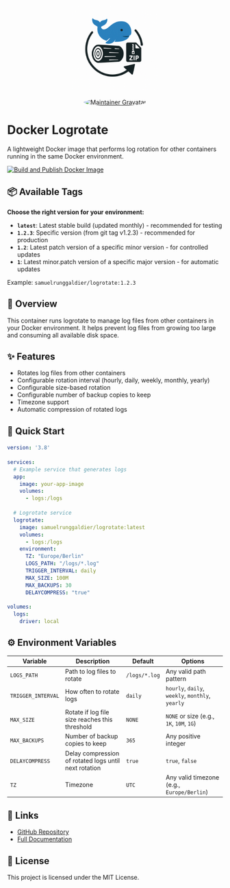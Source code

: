 <p align="center">
  <img src="https://raw.githubusercontent.com/samuelru/logrotate/main/.github/assets/logrotate-logo.png" alt="Docker Logrotate Logo" width="200" height="200">
</p>

<p align="center">
  <a href="https://gravatar.com/samyrgg">
    <img src="https://gravatar.com/samyrgg" alt="Maintainer Gravatar" width="24" height="24" style="border-radius: 50%;">
  </a>
</p>

# Docker Logrotate

A lightweight Docker image that performs log rotation for other containers running in the same Docker environment.

[![Build and Publish Docker Image](https://github.com/samuelru/logrotate/actions/workflows/docker-publish.yml/badge.svg)](https://github.com/samuelru/logrotate/actions/workflows/docker-publish.yml)

## 📦 Available Tags

**Choose the right version for your environment:**

- **`latest`**: Latest stable build (updated monthly) - recommended for testing
- **`1.2.3`**: Specific version (from git tag v1.2.3) - recommended for production
- **`1.2`**: Latest patch version of a specific minor version - for controlled updates
- **`1`**: Latest minor.patch version of a specific major version - for automatic updates

Example: `samuelrunggaldier/logrotate:1.2.3`

## 🔄 Overview

This container runs logrotate to manage log files from other containers in your Docker environment. It helps prevent log files from growing too large and consuming all available disk space.

## ✨ Features

- Rotates log files from other containers
- Configurable rotation interval (hourly, daily, weekly, monthly, yearly)
- Configurable size-based rotation
- Configurable number of backup copies to keep
- Timezone support
- Automatic compression of rotated logs

## 🚀 Quick Start

```yaml
version: '3.8'

services:
  # Example service that generates logs
  app:
    image: your-app-image
    volumes:
      - logs:/logs

  # Logrotate service
  logrotate:
    image: samuelrunggaldier/logrotate:latest
    volumes:
      - logs:/logs
    environment:
      TZ: "Europe/Berlin"
      LOGS_PATH: "/logs/*.log"
      TRIGGER_INTERVAL: daily
      MAX_SIZE: 100M
      MAX_BACKUPS: 30
      DELAYCOMPRESS: "true"

volumes:
  logs:
    driver: local
```

## ⚙️ Environment Variables

| Variable | Description | Default | Options |
|----------|-------------|---------|---------|
| `LOGS_PATH` | Path to log files to rotate | `/logs/*.log` | Any valid path pattern |
| `TRIGGER_INTERVAL` | How often to rotate logs | `daily` | `hourly`, `daily`, `weekly`, `monthly`, `yearly` |
| `MAX_SIZE` | Rotate if log file size reaches this threshold | `NONE` | `NONE` or size (e.g., `1K`, `10M`, `1G`) |
| `MAX_BACKUPS` | Number of backup copies to keep | `365` | Any positive integer |
| `DELAYCOMPRESS` | Delay compression of rotated logs until next rotation | `true` | `true`, `false` |
| `TZ` | Timezone | `UTC` | Any valid timezone (e.g., `Europe/Berlin`) |

## 🔗 Links

- [GitHub Repository](https://github.com/samuelru/logrotate)
- [Full Documentation](https://github.com/samuelru/logrotate/blob/main/README.md)

## 📄 License

This project is licensed under the MIT License.